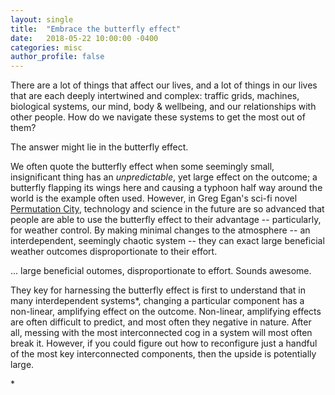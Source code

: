 ```yaml
---
layout: single
title:  "Embrace the butterfly effect"
date:   2018-05-22 10:00:00 -0400
categories: misc
author_profile: false
---
```


There are a lot of things that affect our lives, and a lot of things in our lives that are each deeply intertwined and complex: traffic grids, machines, biological systems, our mind, body & wellbeing, and our relationships with other people. How do we navigate these systems to get the most out of them?

The answer might lie in the butterfly effect. 

We often quote the butterfly effect when some seemingly small, insignificant thing has an _unpredictable_, yet large effect on the outcome; a butterfly flapping its wings here and causing a typhoon half way around the world is the example often used. However, in Greg Egan's sci-fi novel [Permutation City](https://en.wikipedia.org/wiki/Permutation_City), technology and science in the future are so advanced that people are able to use the butterfly effect to their advantage -- particularly, for weather control. By making minimal changes to the atmosphere -- an interdependent, seemingly chaotic system -- they can exact large beneficial weather outcomes disproportionate to their effort.

... large beneficial outomes, disproportionate to effort. Sounds awesome.

They key for harnessing the butterfly effect is first to understand that in many interdependent systems\*, changing a particular component has a non-linear, amplifying effect on the outcome. Non-linear, amplifying effects are often difficult to predict, and most often they negative in nature. After all, messing with the most interconnected cog in a system will most often break it. However, if you could figure out how to reconfigure just a handful of the most key interconnected components, then the upside is potentially large. 

\*




